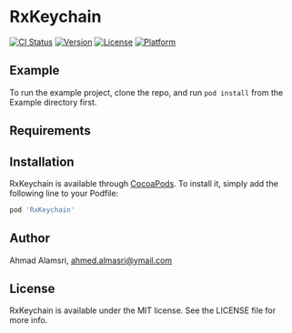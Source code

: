 # RxKeychain

[![CI Status](https://img.shields.io/travis/ahmed.almasri@ymail.com/RxKeychain.svg?style=flat)](https://travis-ci.org/ahmed.almasri@ymail.com/RxKeychain)
[![Version](https://img.shields.io/cocoapods/v/RxKeychain.svg?style=flat)](https://cocoapods.org/pods/RxKeychain)
[![License](https://img.shields.io/cocoapods/l/RxKeychain.svg?style=flat)](https://cocoapods.org/pods/RxKeychain)
[![Platform](https://img.shields.io/cocoapods/p/RxKeychain.svg?style=flat)](https://cocoapods.org/pods/RxKeychain)

## Example

To run the example project, clone the repo, and run `pod install` from the Example directory first.

## Requirements

## Installation

RxKeychain is available through [CocoaPods](https://cocoapods.org). To install
it, simply add the following line to your Podfile:

```ruby
pod 'RxKeychain'
```

## Author

Ahmad Alamsri, ahmed.almasri@ymail.com

## License

RxKeychain is available under the MIT license. See the LICENSE file for more info.
